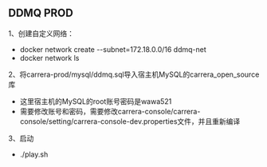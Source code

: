 ## DDMQ PROD ##

1、创建自定义网络：

* docker network create --subnet=172.18.0.0/16 ddmq-net
* docker network ls

2、将carrera-prod/mysql/ddmq.sql导入宿主机MySQL的carrera_open_source库

* 这里宿主机的MySQL的root账号密码是wawa521
* 需要修改账号和密码，需要修改carrera-console/carrera-console/setting/carrera-console-dev.properties文件，并且重新编译

3、启动

* ./play.sh

